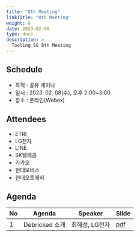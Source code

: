```yaml
---
title: "8th Meeting"
linkTitle: "8th Meeting"
weight: 8
date: 2023-02-08
type: docs
description: >
  Tooling SG 8th Meeting
---
```


## Schedule

* 목적 : 공유 세미나
* 일시 : 2023. 02. 08(수), 오후 2:00~3:00
* 장소 : 온라인(Webex)

## Attendees
* ETRI
* LG전자
* LINE
* SK텔레콤 
* 카카오
* 현대모비스
* 현대오토에버

## Agenda
| No | Agenda           | Speaker | Slide |
|----|-----------------|------|------|
| 1  | Debricked 소개 | 최혜성, LG전자 | [pdf](Session1_LGE.pdf) |